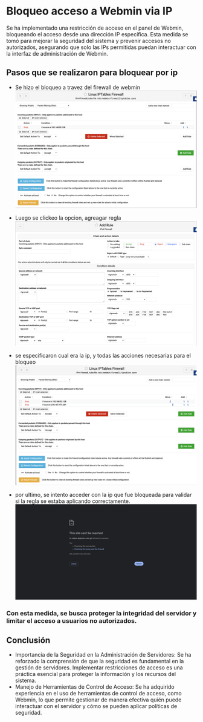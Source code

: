 # Bloqueo acceso a Webmin via IP

Se ha implementado una restricción de acceso en el panel de Webmin, bloqueando el acceso desde una dirección IP específica. Esta medida se tomó para mejorar la seguridad del sistema y prevenir accesos no autorizados, asegurando que solo las IPs permitidas puedan interactuar con la interfaz de administración de Webmin.

## Pasos que se realizaron para bloquear por ip

- Se hizo el bloqueo a travez del firewall de webmin
  ![firewall iptables](/assets/img1.png)

- Luego se clickeo la opcion, agreagar regla
  ![add rule](/assets/img2.png)

- se especificaron cual era la ip, y todas las acciones necesarias para el bloqueo
  ![add rule](/assets/img3.png)

- por ultimo, se intento acceder con la ip que fue bloqueada para validar si la regla se estaba aplicando correctamente.
  ![add rule](/assets/img4.png)

### Con esta medida, se busca proteger la integridad del servidor y limitar el acceso a usuarios no autorizados.

## Conclusión

- Importancia de la Seguridad en la Administración de Servidores: Se ha reforzado la comprensión de que la seguridad es fundamental en la gestión de servidores. Implementar restricciones de acceso es una práctica esencial para proteger la información y los recursos del sistema.
- Manejo de Herramientas de Control de Acceso: Se ha adquirido experiencia en el uso de herramientas de control de acceso, como Webmin, lo que permite gestionar de manera efectiva quién puede interactuar con el servidor y cómo se pueden aplicar políticas de seguridad.
